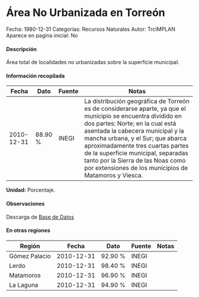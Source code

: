 Área No Urbanizada en Torreón
=====

Fecha: 1980-12-31
Categorías: Recursos Naturales
Autor: TrcIMPLAN
Aparece en pagina inicial: No

#### Descripción

Área total de localidades no urbanizadas sobre la superficie municipal.

#### Información recopilada

<table class="table table-hover table-bordered matriz">
<thead>
<tr>
<th>Fecha</th>
<th>Dato</th>
<th>Fuente</th>
<th>Notas</th>
</tr>
</thead>
<tbody>
<tr>
<td>2010-12-31</td>
<td class="derecha">88.90 %</td>
<td>INEGI</td>
<td>La distribución geográfica de Torreón es de considerarse aparte, ya que el municipio se encuentra dividido en dos partes: Norte; en la cual está asentada la cabecera municipal y la mancha urbana, y el Sur; que abarca aproximadamente tres cuartas partes de la superficie municipal, separadas tanto por la Sierra de las Noas como por extensiones de los municipios de Matamoros y Viesca.</td>
</tr>
</tbody>
</table>

<b>Unidad:</b> Porcentaje.

#### Observaciones

Descarga de [Base de Datos](http://www3.inegi.org.mx/sistemas/productos/default.aspx?c=265&upc=0&s=est&tg=3594&f=2&cl=0&pf=prod&ef=0&ct=201100000&pg=2)


#### En otras regiones

<table class="table table-hover table-bordered matriz">
<thead>
<tr>
<th>Región</th>
<th>Fecha</th>
<th>Dato</th>
<th>Fuente</th>
<th>Notas</th>
</tr>
</thead>
<tbody>
<tr>
<td>Gómez Palacio</td>
<td>2010-12-31</td>
<td class="derecha">92.90 %</td>
<td>INEGI</td>
<td></td>
</tr>
<tr>
<td>Lerdo</td>
<td>2010-12-31</td>
<td class="derecha">98.40 %</td>
<td>INEGI</td>
<td></td>
</tr>
<tr>
<td>Matamoros</td>
<td>2010-12-31</td>
<td class="derecha">96.90 %</td>
<td>INEGI</td>
<td></td>
</tr>
<tr>
<td>La Laguna</td>
<td>2010-12-31</td>
<td class="derecha">94.90 %</td>
<td>INEGI</td>
<td></td>
</tr>
</tbody>
</table>

